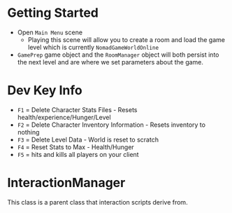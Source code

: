 # Getting Started
- Open `Main Menu` scene
  - Playing this scene will allow you to create a room and load the game level which is currently `NomadGameWorldOnline`
- `GamePrep` game object and the `RoomManager` object will both persist into the next level and are where we set parameters about the game. 

# Dev Key Info
- `F1` = Delete Character Stats Files - Resets health/experience/Hunger/Level
- `F2` = Delete Character Inventory Information - Resets inventory to nothing
- `F3` = Delete Level Data - World is reset to scratch
- `F4` = Reset Stats to Max - Health/Hunger
- `F5` = hits and kills all players on your client

# InteractionManager
This class is a parent class that interaction scripts derive from.